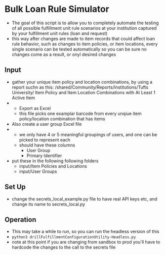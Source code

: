 # Bulk Loan Rule Simulator
- The goal of this script is to allow you to completely automate the testing of all possible fulfillment unit rule scenarios at your institution captured by your fulfillment unit rules (loan and request)
- this way after changes are made to item records that could affect loan rule behavior, such as changes to item policies, or item locations, every single scenario can be tested automatically so you can be sure no changes come as a result, or onyl desired changes

  
## Input
- gather your unique item policy and location combinations, by using a report suchn as this: 	/shared/Community/Reports/Institutions/Tufts University/	Item Policy and Item Location Combinations with At Least 1 Active Item
-   - Export as Excel
    - this file picks one examplar barcode from every unqiue item policy/location combination that has items
- Also create a user group Excel file
-   - we only have 4 or 5 meaningful groupings of users, and one can be picked to represent each
    - should have these columns
      - User Group
      - Primary Identifier
- put these in the following following folders
  - input/Item Policies and Locations
  - input/User Groups 

## Set Up
- change the secrets_local_example.py file to have real API keys etc, and change its name to secrets_local.py
## Operation

- This may take a while to run, so you can run the headless version of this
- `python3 drillFulfillmentConfigurationUtility-Headless.py`
- note at this point if you are changing from sandbox to prod you'll have to hardcode the changes to the call to the secrets file
  

